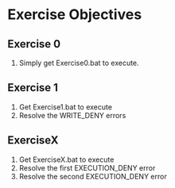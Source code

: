 # Exercise Objectives

## Exercise 0
1. Simply get Exercise0.bat to execute.

## Exercise 1
1. Get Exercise1.bat to execute
2. Resolve the WRITE_DENY errors

## ExerciseX
1. Get ExerciseX.bat to execute
2. Resolve the first EXECUTION_DENY error
3. Resolve the second EXECUTION_DENY error
